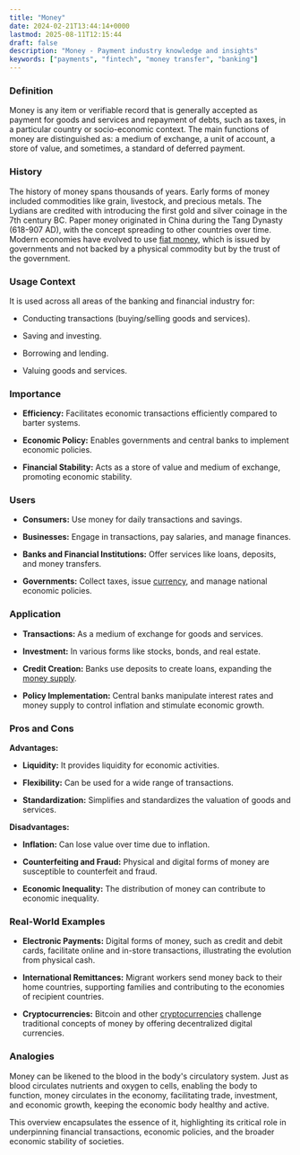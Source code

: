 ```yaml
---
title: "Money"
date: 2024-02-21T13:44:14+0000
lastmod: 2025-08-11T12:15:44
draft: false
description: "Money - Payment industry knowledge and insights"
keywords: ["payments", "fintech", "money transfer", "banking"]
---
```


### Definition

Money is any item or verifiable record that is generally accepted as payment for goods and services and repayment of debts, such as taxes, in a particular country or socio-economic context. The main functions of money are distinguished as: a medium of exchange, a unit of account, a store of value, and sometimes, a standard of deferred payment.

### History

The history of money spans thousands of years. Early forms of money included commodities like grain, livestock, and precious metals. The Lydians are credited with introducing the first gold and silver coinage in the 7th century BC. Paper money originated in China during the Tang Dynasty (618-907 AD), with the concept spreading to other countries over time. Modern economies have evolved to use [fiat money](https://faisalkhanllc.xyz/resources/payments-wiki/o/origins-of-fiat-money/), which is issued by governments and not backed by a physical commodity but by the trust of the government.

### Usage Context

It is used across all areas of the banking and financial industry for:

- Conducting transactions (buying/selling goods and services).

- Saving and investing.

- Borrowing and lending.

- Valuing goods and services.

### Importance

- **Efficiency:** Facilitates economic transactions efficiently compared to barter systems.

- **Economic Policy:** Enables governments and central banks to implement economic policies.

- **Financial Stability:** Acts as a store of value and medium of exchange, promoting economic stability.

### Users

- **Consumers:** Use money for daily transactions and savings.

- **Businesses:** Engage in transactions, pay salaries, and manage finances.

- **Banks and Financial Institutions:** Offer services like loans, deposits, and money transfers.

- **Governments:** Collect taxes, issue [currency](https://faisalkhan.com/learn/resources-and-references/currency/), and manage national economic policies.

### Application

- **Transactions:** As a medium of exchange for goods and services.

- **Investment:** In various forms like stocks, bonds, and real estate.

- **Credit Creation:** Banks use deposits to create loans, expanding the [money supply](https://faisalkhanllc.xyz/resources/payments-wiki/m/money-supply/).

- **Policy Implementation:** Central banks manipulate interest rates and money supply to control inflation and stimulate economic growth.

### Pros and Cons

**Advantages:**

- **Liquidity:** It provides liquidity for economic activities.

- **Flexibility:** Can be used for a wide range of transactions.

- **Standardization:** Simplifies and standardizes the valuation of goods and services.

**Disadvantages:**

- **Inflation:** Can lose value over time due to inflation.

- **Counterfeiting and Fraud:** Physical and digital forms of money are susceptible to counterfeit and fraud.

- **Economic Inequality:** The distribution of money can contribute to economic inequality.

### Real-World Examples

- **Electronic Payments:** Digital forms of money, such as credit and debit cards, facilitate online and in-store transactions, illustrating the evolution from physical cash.

- **International Remittances:** Migrant workers send money back to their home countries, supporting families and contributing to the economies of recipient countries.

- **Cryptocurrencies:** Bitcoin and other [cryptocurrencies](https://faisalkhanllc.xyz/resources/payments-wiki/c/cryptocurrency/) challenge traditional concepts of money by offering decentralized digital currencies.

### Analogies

Money can be likened to the blood in the body's circulatory system. Just as blood circulates nutrients and oxygen to cells, enabling the body to function, money circulates in the economy, facilitating trade, investment, and economic growth, keeping the economic body healthy and active.

This overview encapsulates the essence of it, highlighting its critical role in underpinning financial transactions, economic policies, and the broader economic stability of societies.